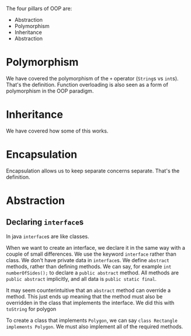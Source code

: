The four pillars of OOP are: 
- Abstraction
- Polymorphism
- Inheritance
- Abstraction
# Polymorphism
We have covered the polymorphism of the `+` operator (`String`s vs `int`s).
That's the definition.
Function overloading is also seen as a form of polymorphism in the OOP paradigm.
# Inheritance
We have covered how some of this works.
# Encapsulation
Encapsulation allows us to keep separate concerns separate. 
That's the definition.
# Abstraction
## Declaring `interface`s
In java `interface`s are like classes.

When we want to create an interface, we declare it in the same way with a couple of small differences.
We use the keyword `interface` rather than class.
We don't have private data in `interface`s.
We define `abstract` methods, rather than defining methods.
We can say, for example `int numberOfSides();` to declare a `public abstract` method.
All methods are `public abstract` implicitly, and all data is `public static final`.

It may seem counterintuitive that an `abstract` method can override a method.
This just ends up meaning that the method must also be overridden in the class that implements the interface.
We did this with `toString` for polygon

To create a class that implements `Polygon`, we can say `class Rectangle implements Polygon`.
We must also implement all of the required methods.
